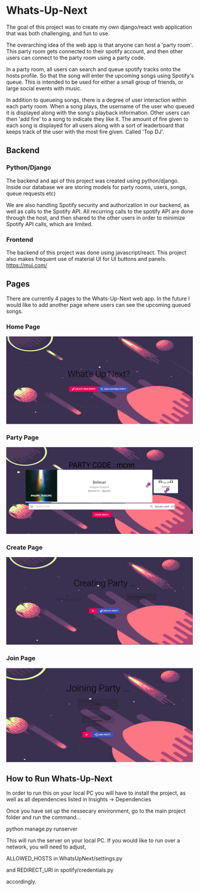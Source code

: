 # Whats-Up-Next

The goal of this project was to create my own django/react web application that was both challenging, and fun to use.

The overarching idea of the web app is that anyone can host a 'party room'. This party room gets connected to their spotify account, and then other users can connect to the party room using a party code. 

In a party room, all users can search and queue spotify tracks onto the hosts profile. So that the song will enter the upcoming songs using Spotify's queue. This is intended to be used for either a small group of friends, or large social events with music.

In addition to queueing songs, there is a degree of user interaction within each party room. When a song plays, the username of the user who queued it is displayed along with the song's playback information. Other users can then 'add fire' to a song to indicate they like it. The amount of fire given to each song is displayed for all users along with a sort of leaderboard that keeps track of the user with the most fire given. Called 'Top DJ'.

## Backend

### Python/Django
The backend and api of this project was created using python/django. Inside our database we are storing models for party rooms, users, songs, queue requests etc)

We are also handling Spotify security and authorization in our backend, as well as calls to the Spotify API. All recurring calls to the spotify API are done through the host, and then shared to the other users in order to minimize Spotify API calls, which are limited.

### Frontend
The backend of this project was done using javascript/react. This project also makes frequent use of material UI for UI buttons and panels. https://mui.com/

## Pages
There are currently 4 pages to the Whats-Up-Next web app. In the future I would like to add another page where users can see the upcoming queued songs.

### Home Page
<img src="HomePage.png" alt="drawing" width="500"/>

### Party Page
<img src="party.png" alt="drawing" width="500"/>

### Create Page
<img src="Create.png" alt="drawing" width="500"/>

### Join Page
<img src="Join.png" alt="drawing" width="500"/>

## How to Run Whats-Up-Next
In order to run this on your local PC you will have to install the project, as well as all dependencies listed in Insights -> Dependencies

Once you have set up the nessecary environment, go to the main project folder and run the command...

  python manage.py runserver
  
This will run the server on your local PC. If you would like to run over a network, you will need to adjust,

ALLOWED_HOSTS in WhatsUpNext/settings.py

and REDIRECT_URI in spotify/credentials.py

accordingly.


